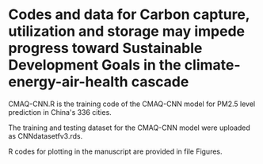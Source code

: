 # Codes and data for Carbon capture, utilization and storage may impede progress toward Sustainable Development Goals in the climate-energy-air-health cascade

CMAQ-CNN.R is the training code of the CMAQ-CNN model for PM2.5 level prediction in China's 336 cities.

The training and testing dataset for the CMAQ-CNN model were uploaded as CNNdatasetfv3.rds.

R codes for plotting in the manuscript are provided in file Figures.
